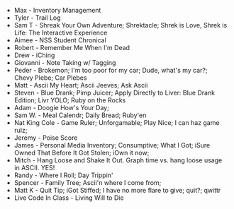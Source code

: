* Max - Inventory Management
* Tyler - Trail Log
* Sam T - Shreak Your Own Adventure; Shrektacle; Shrek is Love, Shrek is Life: The Interactive Experience
* Aimee - NSS Student Chronical
* Robert - Remember Me When I'm Dead
* Drew - iChing
* Giovanni - Note Taking w/ Tagging
* Peder - Brokemon; I'm too poor for my car; Dude, what's my car?; Chevy Plebe; Car Plebes
* Matt - Ascii My Heart; Ascii Jeeves; Ask Ascii
* Steven - Blue Drank; Pimp Juicer; Apply Directly to Liver: Blue Drank Edition; Livr YOLO; Ruby on the Rocks
* Adam - Doogie How's Your Day;
* Sam W. - Meal Calendr; Daily Bread; Ruby'en
* Nat King Cole - Game Ruler; Unforgamable; Play Nice; I can haz game rulz; 
* Jeremy - Poise Score
* James - Personal Media Inventory; Consumptive; What I Got; iSure Owned That Before It Got Stolen; iOwn it now;
* Mitch - Hang Loose and Shake It Out. Graph time vs. hang loose usage in ASCII. YES!
* Randy - Where I Roll; Day Trippin'
* Spencer - Family Tree; Ascii'n where I come from;
* Matt K - Quit Tip; iGot Stiffed; I have no more flare to give; quit?; qwittr
* Live Code In Class - Living Will to Die

